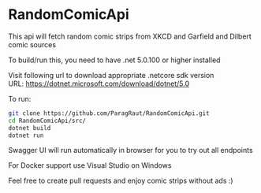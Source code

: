# RandomComicApi
This api will fetch random comic strips from XKCD and Garfield and Dilbert comic sources

To build/run this, you need to have .net 5.0.100 or higher installed

Visit following url to download appropriate .netcore sdk version <br/>
URL: https://dotnet.microsoft.com/download/dotnet/5.0

To run:

```zsh
git clone https://github.com/ParagRaut/RandomComicApi.git
cd RandomComicApi/src/
dotnet build
dotnet run
```

Swagger UI will run automatically in browser for you to try out all endpoints

For Docker support use Visual Studio on Windows

Feel free to create pull requests and enjoy comic strips without ads :)
